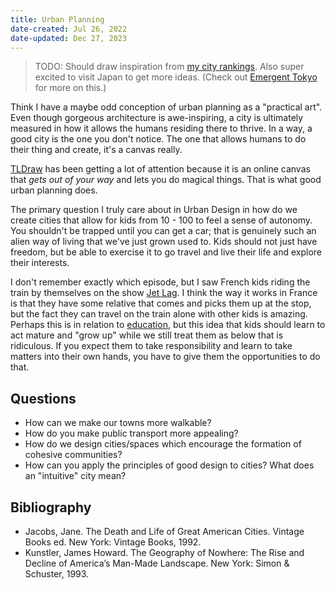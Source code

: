 ```yaml
---
title: Urban Planning
date-created: Jul 26, 2022
date-updated: Dec 27, 2023
---
```


> TODO: Should draw inspiration from [my city rankings](city-rankings). Also super excited to visit Japan to get more ideas. (Check out [Emergent Tokyo](books) for more on this.)

Think I have a maybe odd conception of urban planning as a "practical art". Even though gorgeous architecture is awe-inspiring, a city is ultimately measured in how it allows the humans residing there to thrive. In a way, a good city is the one you don't notice. The one that allows humans to do their thing and create, it's a canvas really.

[TLDraw](https://www.tldraw.com/) has been getting a lot of attention because it is an online canvas that *gets out of your way* and lets you do magical things. That is what good urban planning does.

The primary question I truly care about in Urban Design in how do we create cities that allow for kids from 10 - 100 to feel a sense of autonomy. You shouldn't be trapped until you can get a car; that is genuinely such an alien way of living that we've just grown used to. Kids should not just have freedom, but be able to exercise it to go travel and live their life and explore their interests.

I don't remember exactly which episode, but I saw French kids riding the train by themselves on the show [Jet Lag](https://www.youtube.com/@jetlagthegame/). I think the way it works in France is that they have some relative that comes and picks them up at the stop, but the fact they can travel on the train alone with other kids is amazing. Perhaps this is in relation to [education](education), but this idea that kids should learn to act mature and "grow up" while we still treat them as below that is ridiculous. If you expect them to take responsibility and learn to take matters into their own hands, you have to give them the opportunities to do that.

## Questions

- How can we make our towns more walkable?
- How do you make public transport more appealing?
- How do we design cities/spaces which encourage the formation of cohesive communities?
- How can you apply the principles of good design to cities? What does an "intuitive" city mean?

## Bibliography

- Jacobs, Jane. The Death and Life of Great American Cities. Vintage Books ed. New York: Vintage Books, 1992.
- Kunstler, James Howard. The Geography of Nowhere: The Rise and Decline of America’s Man-Made Landscape. New York: Simon & Schuster, 1993.
